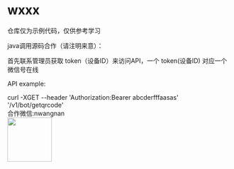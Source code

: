 # wxxx

仓库仅为示例代码，仅供参考学习

java调用源码合作（请注明来意）：

首先联系管理员获取 token（设备ID）来访问API，一个 token(设备ID) 对应一个微信号在线

API example:

curl -XGET --header 'Authorization:Bearer abcderfffaasas' '/v1/bot/getqrcode'<br/>
合作微信:nwangnan<br/>
<img src="http://f1.docway.net/attachment/2020/11/25/1aM4ZOC9MIK/WX20201125-122159.png" width=100 height=100 />

